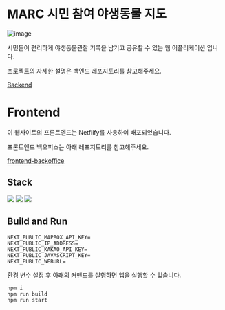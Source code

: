 # MARC 시민 참여 야생동물 지도

![image](https://github.com/tech4impact-marc/frontend/assets/77828537/33d25ea5-44d7-479e-b12b-5df9dafde5af)


시민들이 편리하게 야생동물관찰 기록을 남기고 공유할 수 있는 웹 어플리케이션 입니다.

프로젝트의 자세한 설명은 백엔드 레포지토리를 참고해주세요.

[Backend](https://github.com/tech4impact-marc/backend)



# Frontend

이 웹사이트의 프론트엔드는 Netflify를 사용하여 배포되었습니다.

프론트엔드 백오피스는 아래 레포지토리를 참고해주세요.

[frontend-backoffice](https://github.com/tech4impact-marc/frontend-backoffice.git)

## Stack
<img src="https://img.shields.io/badge/javascript-F7DF1E?style=for-the-badge&logo=javascript&logoColor=black"> 
<img src="https://img.shields.io/badge/typescript-3178C6?style=for-the-badge&logo=typescript&logoColor=white">
<img src="https://img.shields.io/badge/next.js-000000?style=for-the-badge&logo=nextdotjs&logoColor=white">

## Build and Run

```
NEXT_PUBLIC_MAPBOX_API_KEY=
NEXT_PUBLIC_IP_ADDRESS=
NEXT_PUBLIC_KAKAO_API_KEY=
NEXT_PUBLIC_JAVASCRIPT_KEY=
NEXT_PUBLIC_WEBURL=
```

환경 변수 설정 후 아래의 커맨드를 실행하면 앱을 실행할 수 있습니다.

```
npm i
npm run build
npm run start
```

<!-- ## Architecture -->

